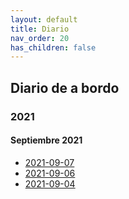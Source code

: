 ```yaml
---
layout: default
title: Diario
nav_order: 20
has_children: false
---
```


## Diario de a bordo
### 2021
#### Septiembre 2021
- [2021-09-07](./2021-09-07.md)
- [2021-09-06](./2021-09-06.md)
- [2021-09-04](./2021-09-04.md)